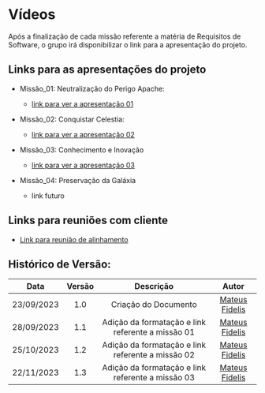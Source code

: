 #   Vídeos

Após a finalização de cada missão referente a matéria de Requisitos de Software, o grupo irá disponibilizar o link para a apresentação do projeto.

##  Links para as apresentações do projeto

- Missão_01: Neutralização do Perigo Apache:
    - [link para ver a apresentação 01](https://youtu.be/CJ-X07qTTNk)

- Missão_02: Conquistar Celestia:
    - [link para ver a apresentação 02](https://youtu.be/dXoMrn9OYnk)

- Missão_03: Conhecimento e Inovação
    - [link para ver a apresentação 03](https://youtu.be/jQOgmzqdUR0)

- Missão_04: Preservação da Galáxia
    - link futuro

##  Links para reuniões com cliente

 - [Link para reunião de alinhamento](https://drive.google.com/file/d/1ToT1Zbhcx6vXpCWrcFd0Md-RElb-S-bx/view?usp=sharing)

##  Histórico de Versão:

| **Data** | **Versão** | **Descrição** | **Autor** |
| :--------: | :--------: | :--------:  | :--------: | 
| 23/09/2023 | 1.0 | Criação do Documento  | [Mateus Fidelis](https://github.com/MatsFidelis)  |
| 28/09/2023 | 1.1 | Adição da formatação e link referente a missão 01 |  [Mateus Fidelis](https://github.com/MatsFidelis)  |
| 25/10/2023 | 1.2 | Adição da formatação e link referente a missão 02 |  [Mateus Fidelis](https://github.com/MatsFidelis)  |
| 22/11/2023 | 1.3 | Adição da formatação e link referente a missão 03 |  [Mateus Fidelis](https://github.com/MatsFidelis)  |